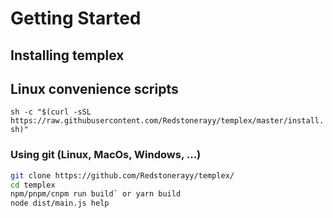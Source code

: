# Getting Started

## Installing templex

## Linux convenience scripts

`sh -c "$(curl -sSL https://raw.githubusercontent.com/Redstonerayy/templex/master/install.sh)"`

### Using git (Linux, MacOs, Windows, ...)

```sh
git clone https://github.com/Redstonerayy/templex/
cd templex
npm/pnpm/cnpm run build` or yarn build
node dist/main.js help
```

